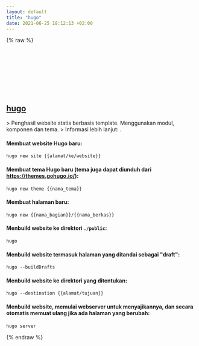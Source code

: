 ```yaml
---
layout: default
title: "hugo"
date: 2021-06-25 18:12:13 +02:00
---
```

{% raw %}
<h2 id="hugo">
  <a href="/id/common/hugo.html">hugo</a> <a href="#hugo"><svg class="icon">
    <use href="/assets/images/unicode_sprite.svg#link" />
  </svg></a>
</h2>
> Penghasil website statis berbasis template. Menggunakan modul, komponen dan tema.
> Informasi lebih lanjut: <https://gohugo.io>.

#### Membuat website Hugo baru:
```shell
hugo new site {{alamat/ke/website}}
```
#### Membuat tema Hugo baru (tema juga dapat diunduh dari https://themes.gohugo.io/):
```shell
hugo new theme {{nama_tema}}
```
#### Membuat halaman baru:
```shell
hugo new {{nama_bagian}}/{{nama_berkas}}
```
#### Menbuild website ke direktori `./public`:
```shell
hugo
```
#### Menbuild website termasuk halaman yang ditandai sebagai "draft":
```shell
hugo --buildDrafts
```
#### Menbuild website ke direktori yang ditentukan:
```shell
hugo --destination {{alamat/tujuan}}
```
#### Menbuild website, memulai webserver untuk menyajikannya, dan secara otomatis memuat ulang jika ada halaman yang berubah:
```shell
hugo server
```
{% endraw %}